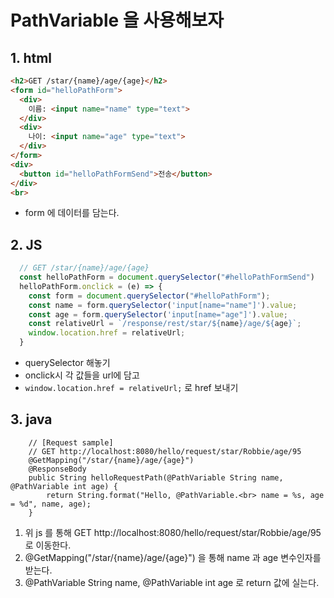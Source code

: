 # PathVariable 을 사용해보자

## 1. html
```html
<h2>GET /star/{name}/age/{age}</h2>
<form id="helloPathForm">
  <div>
    이름: <input name="name" type="text">
  </div>
  <div>
    나이: <input name="age" type="text">
  </div>
</form>
<div>
  <button id="helloPathFormSend">전송</button>
</div>
<br>
```
- form 에 데이터를 담는다.
## 2. JS
```javascript
  // GET /star/{name}/age/{age}
  const helloPathForm = document.querySelector("#helloPathFormSend")
  helloPathForm.onclick = (e) => {
    const form = document.querySelector("#helloPathForm");
    const name = form.querySelector('input[name="name"]').value;
    const age = form.querySelector('input[name="age"]').value;
    const relativeUrl = `/response/rest/star/${name}/age/${age}`;
    window.location.href = relativeUrl;
  }

```
- querySelector 해놓기
- onclick시 각 값들을 url에 담고
- ```window.location.href = relativeUrl;``` 로 href 보내기

## 3. java
```
    // [Request sample]
    // GET http://localhost:8080/hello/request/star/Robbie/age/95
    @GetMapping("/star/{name}/age/{age}")
    @ResponseBody
    public String helloRequestPath(@PathVariable String name, @PathVariable int age) {
        return String.format("Hello, @PathVariable.<br> name = %s, age = %d", name, age);
    }
```
1. 위 js 를 통해 GET http://localhost:8080/hello/request/star/Robbie/age/95 로 이동한다.
2. @GetMapping("/star/{name}/age/{age}") 을 통해 name 과 age 변수인자를 받는다.
3. @PathVariable String name, @PathVariable int age 로 return 값에 실는다.
